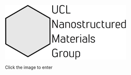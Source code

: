 [<img src="https://raw.githubusercontent.com/HMG-UCL/Wiki/master/logo.png?token=AeagfD5nw8-42jTTfbSC7Bm-Xco-h1Saks5Z6I6xwA%3D%3D" width="400">](https://github.com/HMG-UCL/Wiki/wiki)

Click the image to enter
